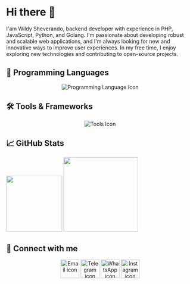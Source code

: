 # Hi there 👋
I'am Wildy Sheverando, backend developer with experience in PHP, JavaScript, Python, and Golang. I'm passionate about developing robust and scalable web applications, and I'm always looking for new and innovative ways to improve user experiences. In my free time, I enjoy exploring new technologies and contributing to open-source projects.

## 🚀 Programming Languages
<div align="center">
  <img src="https://raw.githubusercontent.com/wildy8283/wildy8283/main/programming-language.png" alt="Programming Language Icon"/>
</div>

## 🛠️ Tools & Frameworks
<div align="center">
  <img src="https://raw.githubusercontent.com/wildy8283/wildy8283/main/tools-framework.png" alt="Tools Icon"/>
</div>

## 📈 GitHub Stats
<img src="https://github-readme-stats.vercel.app/api?username=wildy8283&show_icons=true&theme=tokyonight" height="150" weight="100">
<img src="https://github-readme-stats.vercel.app/api/top-langs/?username=wildy8283&exclude_repo=KNN-Image-Classification&show_icons=true&theme=tokyonight&layout=compact&langs_count=20" height="200" weight="100">

## 🔗 Connect with me
<div align="center">
  <a href="mailto:admin@wildy.my.id"><img src="https://img.icons8.com/color/96/000000/gmail.png" alt="Email icon" width="50"/></a>
  <a href="https://t.me/wildy8283"><img src="https://img.icons8.com/color/96/000000/telegram-app--v1.png" alt="Telegram icon" width="50"/></a>
  <a href="https://wa.me/6281219577470"><img src="https://img.icons8.com/color/96/000000/whatsapp--v1.png" alt="WhatsApp icon" width="50"/></a>
  <a href="https://instagram.com/wildy8283"><img src="https://img.icons8.com/color/96/000000/instagram-new--v2.png" alt="Instagram icon" width="50"/></a>
</div>
